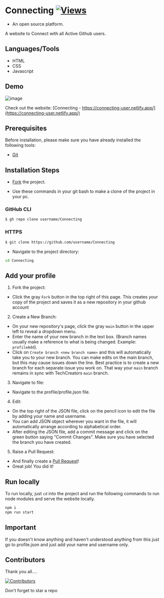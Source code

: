 ﻿# Connecting  [![Views](https://hits.seeyoufarm.com/api/count/incr/badge.svg?url=https%3A%2F%2Fgithub.com%2Fprashantjagtap2909%2FConnecting&count_bg=%2379C83D&title_bg=%23555555&icon=&icon_color=%23E7E7E7&title=Views&edge_flat=false)](https://hits.seeyoufarm.com)
- An open source platform.



A website to Connect with all Active Github users.

## Languages/Tools

  - HTML
  - CSS
  - Javascript 

##  Demo
![image](https://github.com/prashantjagtap2909/Connecting/assets/93985255/f8ff3bd3-0465-42c2-a2a0-ce1f5a57c576)




Check out the website: [Connecting - https://connecting-user.netlify.app/](https://connecting-user.netlify.app/)

##  Prerequisites

Before installation, please make sure you have already installed the following tools:

- [Git](https://git-scm.com/downloads)

##  Installation Steps

- [Fork](https://github.com/prashantjagtap2909/Connecting/fork) the project.

- Use these commands in your git bash to make a clone of the project in your pc.


### GitHub CLI

```bash
$ gh repo clone username/Connecting
```

### HTTPS

```bash
$ git clone https://github.com/username/Connecting
```

- Navigate to the project directory:

```bash
cd Connecting
```

##  Add your profile

1. Fork the project:

- Click the gray `Fork` button in the top right of this page. This creates _your_ copy of the project and saves it as a new repository in your github account

2. Create a New Branch:

- On your new repository's page, click the gray `main` button in the upper left to reveal a dropdown menu.
- Enter the name of your new branch in the text box. (Branch names usually make a reference to what is being changed. Example: `profileAdd`).
- Click on `Create branch <new branch name>` and this will automatically take you to your new branch. You can make edits on the main branch, but this may cause issues down the line. Best practice is to create a new branch for each separate issue you work on. That way your `main` branch remains in sync with TechCreators `main` branch.

3. Navigate to file:

- Navigate to the profile/profile.json file.

4. Edit:

- On the top right of the JSON file, click on the pencil icon to edit the file by adding your name and username.
- You can add JSON object wherever you want in the file, it will automatically arrange according to alphabetical order.
- After editing the JSON file, add a commit message and click on the green button saying "Commit Changes". Make sure you have selected the branch you have created.

5. Raise a Pull Request:

- And finally create a [Pull Request](https://help.github.com/en/github/collaborating-with-issues-and-pull-requests/creating-a-pull-request)!
- Great job! You did it!


##  Run locally
To run locally, just `cd` into the project and run the following commands to run node modules and serve the website locally.
```bash
npm i
npm run start
```

## Important
  If you doesn't know anything and haven't understood anything from this just go to profile.json and just add your name and username only.

##  Contributors

Thank you all....

[![Contributors](https://contrib.rocks/image?repo=prashantjagtap2909/Connecting)](https://github.com/prashantjagtap2909/Connecting/graphs/contributors)



Don't forget to star a repo
